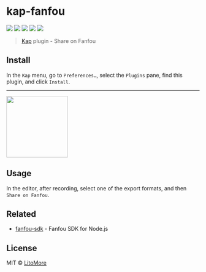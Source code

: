 # kap-fanfou

[![](https://badges.greenkeeper.io/LitoMore/kap-fanfou.svg)](https://greenkeeper.io/)
[![](https://img.shields.io/travis/LitoMore/kap-fanfou/master.svg)](https://travis-ci.org/LitoMore/kap-fanfou)
[![](https://img.shields.io/npm/v/kap-fanfou.svg)](https://www.npmjs.com/package/kap-fanfou)
[![](https://img.shields.io/npm/l/kap-fanfou.svg)](https://github.com/LitoMore/kap-fanfou/blob/master/LICENSE)
[![](https://img.shields.io/badge/code_style-XO-5ed9c7.svg)](https://github.com/sindresorhus/xo)

> [Kap](https://github.com/wulkano/kap) plugin - Share on Fanfou

## Install

In the `Kap` menu, go to `Preferences…`, select the `Plugins` pane, find this plugin, and click `Install`.

---

<a href="https://www.patreon.com/LitoMore">
  <img src="https://c5.patreon.com/external/logo/become_a_patron_button@2x.png" width="160">
</a>

## Usage

In the editor, after recording, select one of the export formats, and then `Share on Fanfou`.

## Related

- [fanfou-sdk](https://github.com/LitoMore/fanfou-sdk-node) - Fanfou SDK for Node.js

## License

MIT © [LitoMore](https://github.com/LitoMore)
